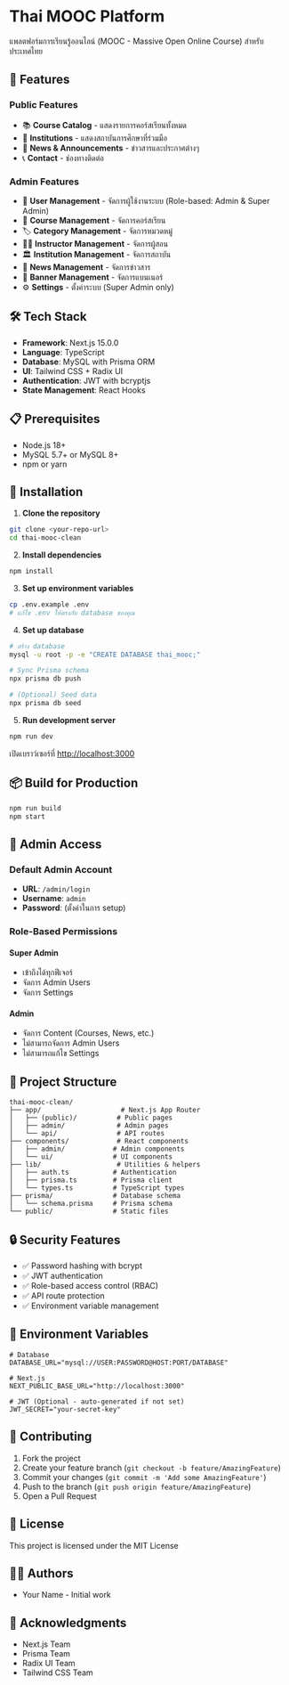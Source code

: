 # Thai MOOC Platform

แพลตฟอร์มการเรียนรู้ออนไลน์ (MOOC - Massive Open Online Course) สำหรับประเทศไทย

## 🚀 Features

### Public Features
- 📚 **Course Catalog** - แสดงรายการคอร์สเรียนทั้งหมด
- 🏫 **Institutions** - แสดงสถาบันการศึกษาที่ร่วมมือ
- 📰 **News & Announcements** - ข่าวสารและประกาศต่างๆ
- 📞 **Contact** - ช่องทางติดต่อ

### Admin Features
- 👥 **User Management** - จัดการผู้ใช้งานระบบ (Role-based: Admin & Super Admin)
- 📖 **Course Management** - จัดการคอร์สเรียน
- 🏷️ **Category Management** - จัดการหมวดหมู่
- 👨‍🏫 **Instructor Management** - จัดการผู้สอน
- 🏛️ **Institution Management** - จัดการสถาบัน
- 📢 **News Management** - จัดการข่าวสาร
- 🎨 **Banner Management** - จัดการแบนเนอร์
- ⚙️ **Settings** - ตั้งค่าระบบ (Super Admin only)

## 🛠️ Tech Stack

- **Framework**: Next.js 15.0.0
- **Language**: TypeScript
- **Database**: MySQL with Prisma ORM
- **UI**: Tailwind CSS + Radix UI
- **Authentication**: JWT with bcryptjs
- **State Management**: React Hooks

## 📋 Prerequisites

- Node.js 18+
- MySQL 5.7+ or MySQL 8+
- npm or yarn

## 🔧 Installation

1. **Clone the repository**
```bash
git clone <your-repo-url>
cd thai-mooc-clean
```

2. **Install dependencies**
```bash
npm install
```

3. **Set up environment variables**
```bash
cp .env.example .env
# แก้ไข .env ให้ตรงกับ database ของคุณ
```

4. **Set up database**
```bash
# สร้าง database
mysql -u root -p -e "CREATE DATABASE thai_mooc;"

# Sync Prisma schema
npx prisma db push

# (Optional) Seed data
npx prisma db seed
```

5. **Run development server**
```bash
npm run dev
```

เปิดเบราว์เซอร์ที่ [http://localhost:3000](http://localhost:3000)

## 📦 Build for Production

```bash
npm run build
npm start
```

## 🔐 Admin Access

### Default Admin Account
- **URL**: `/admin/login`
- **Username**: `admin`
- **Password**: (ตั้งค่าในการ setup)

### Role-Based Permissions

#### Super Admin
- เข้าถึงได้ทุกฟีเจอร์
- จัดการ Admin Users
- จัดการ Settings

#### Admin
- จัดการ Content (Courses, News, etc.)
- ไม่สามารถจัดการ Admin Users
- ไม่สามารถแก้ไข Settings

## 📁 Project Structure

```
thai-mooc-clean/
├── app/                    # Next.js App Router
│   ├── (public)/          # Public pages
│   ├── admin/             # Admin pages
│   └── api/               # API routes
├── components/            # React components
│   ├── admin/            # Admin components
│   └── ui/               # UI components
├── lib/                   # Utilities & helpers
│   ├── auth.ts           # Authentication
│   ├── prisma.ts         # Prisma client
│   └── types.ts          # TypeScript types
├── prisma/               # Database schema
│   └── schema.prisma     # Prisma schema
└── public/               # Static files
```

## 🔒 Security Features

- ✅ Password hashing with bcrypt
- ✅ JWT authentication
- ✅ Role-based access control (RBAC)
- ✅ API route protection
- ✅ Environment variable management

## 📝 Environment Variables

```env
# Database
DATABASE_URL="mysql://USER:PASSWORD@HOST:PORT/DATABASE"

# Next.js
NEXT_PUBLIC_BASE_URL="http://localhost:3000"

# JWT (Optional - auto-generated if not set)
JWT_SECRET="your-secret-key"
```

## 🤝 Contributing

1. Fork the project
2. Create your feature branch (`git checkout -b feature/AmazingFeature`)
3. Commit your changes (`git commit -m 'Add some AmazingFeature'`)
4. Push to the branch (`git push origin feature/AmazingFeature`)
5. Open a Pull Request

## 📄 License

This project is licensed under the MIT License

## 👨‍💻 Authors

- Your Name - Initial work

## 🙏 Acknowledgments

- Next.js Team
- Prisma Team
- Radix UI Team
- Tailwind CSS Team
